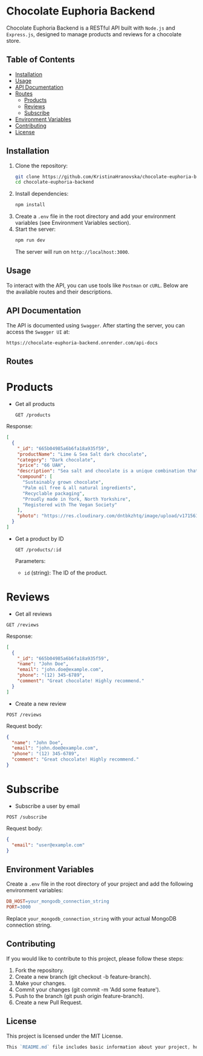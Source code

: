 # Chocolate Euphoria Backend

Chocolate Euphoria Backend is a RESTful API built with `Node.js` and `Express.js`, designed to manage products and reviews for a chocolate store.

## Table of Contents

- [Installation](#installation)
- [Usage](#usage)
- [API Documentation](#api-documentation)
- [Routes](#routes)
  - [Products](#products)
  - [Reviews](#reviews)
  - [Subscribe](#subscribe)
- [Environment Variables](#environment-variables)
- [Contributing](#contributing)
- [License](#license)

## Installation

1. Clone the repository:
   ```bash
   git clone https://github.com/KristinaHranovska/chocolate-euphoria-backend.git
   cd chocolate-euphoria-backend
   ```
2. Install dependencies:
   ```bash
   npm install
   ```
3. Create a `.env` file in the root directory and add your environment variables (see Environment Variables section).
4. Start the server:
   ```bash
   npm run dev
   ```
   The server will run on `http://localhost:3000`.

## Usage

To interact with the API, you can use tools like `Postman` or `cURL`. Below are the available routes and their descriptions.

## API Documentation

The API is documented using `Swagger`. After starting the server, you can access the `Swagger UI` at:

```arduino
https://chocolate-euphoria-backend.onrender.com/api-docs
```

## Routes

# Products

- Get all products

  ```http
  GET /products
  ```

Response:

```json
[
  {
    "_id": "665b04985a6b6fa18a935f59",
    "productName": "Lime & Sea Salt dark chocolate",
    "category": "Dark chocolate",
    "price": "66 UAH",
    "description": "Sea salt and chocolate is a unique combination that has completely taken...",
    "compound": [
      "Sustainably grown chocolate",
      "Palm oil free & all natural ingredients",
      "Recyclable packaging",
      "Proudly made in York, North Yorkshire",
      "Registered with The Vegan Society"
    ],
    "photo": "https://res.cloudinary.com/dntbkzhtq/image/upload/v1715618947/limeAmdS..."
  }
]
```

- Get a product by ID

  ```http
  GET /products/:id
  ```

  Parameters:

  - `id` (string): The ID of the product.

# Reviews

- Get all reviews

```http
GET /reviews
```

Response:

```json
[
  {
    "_id": "665b04985a6b6fa18a935f59",
    "name": "John Doe",
    "email": "john.doe@example.com",
    "phone": "(12) 345-6789",
    "comment": "Great chocolate! Highly recommend."
  }
]
```

- Create a new review

```http
POST /reviews
```

Request body:

```json
{
  "name": "John Doe",
  "email": "john.doe@example.com",
  "phone": "(12) 345-6789",
  "comment": "Great chocolate! Highly recommend."
}
```

# Subscribe

- Subscribe a user by email

```http
POST /subscribe
```

Request body:

```json
{
  "email": "user@example.com"
}
```

## Environment Variables

Create a `.env` file in the root directory of your project and add the following environment variables:

```makefile
DB_HOST=your_mongodb_connection_string
PORT=3000
```

Replace `your_mongodb_connection_string` with your actual MongoDB connection string.

## Contributing

If you would like to contribute to this project, please follow these steps:

1. Fork the repository.
2. Create a new branch (git checkout -b feature-branch).
3. Make your changes.
4. Commit your changes (git commit -m 'Add some feature').
5. Push to the branch (git push origin feature-branch).
6. Create a new Pull Request.

## License

This project is licensed under the MIT License.

```go
This `README.md` file includes basic information about your project, how to install and use it, available API routes, environment variable settings, and modification instructions and license. You can edit or add to this file to suit your specific requirements and project details.
```
